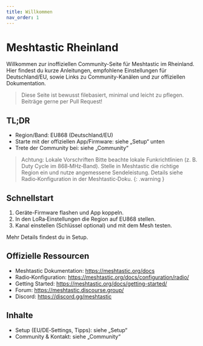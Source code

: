 ```yaml
---
title: Willkommen
nav_order: 1
---
```


# Meshtastic Rheinland

Willkommen zur inoffiziellen Community-Seite für Meshtastic im Rheinland. Hier findest du kurze Anleitungen, empfohlene Einstellungen für Deutschland/EU, sowie Links zu Community-Kanälen und zur offiziellen Dokumentation.

> Diese Seite ist bewusst filebasiert, minimal und leicht zu pflegen. Beiträge gerne per Pull Request!

## TL;DR

- Region/Band: EU868 (Deutschland/EU)
- Starte mit der offiziellen App/Firmware: siehe „Setup“ unten
- Trete der Community bei: siehe „Community“

> Achtung: Lokale Vorschriften
> Bitte beachte lokale Funkrichtlinien (z. B. Duty Cycle im 868‑MHz‑Band). Stelle in Meshtastic die richtige Region ein und nutze angemessene Sendeleistung. Details siehe Radio‑Konfiguration in der Meshtastic‑Doku.
{: .warning }

## Schnellstart

1. Geräte-Firmware flashen und App koppeln.
2. In den LoRa‑Einstellungen die Region auf EU868 stellen.
3. Kanal einstellen (Schlüssel optional) und mit dem Mesh testen.

Mehr Details findest du in Setup.

## Offizielle Ressourcen

- Meshtastic Dokumentation: https://meshtastic.org/docs
- Radio‑Konfiguration: https://meshtastic.org/docs/configuration/radio/
- Getting Started: https://meshtastic.org/docs/getting-started/
- Forum: https://meshtastic.discourse.group/
- Discord: https://discord.gg/meshtastic

## Inhalte

- Setup (EU/DE‑Settings, Tipps): siehe „Setup“
- Community & Kontakt: siehe „Community“
